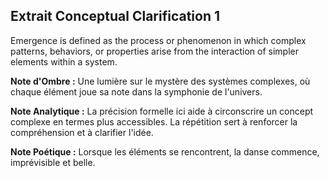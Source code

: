 ## Extrait Conceptual Clarification 1

Emergence is defined as the process or phenomenon in which complex patterns, behaviors, or properties arise from the interaction of simpler elements within a system.

**Note d'Ombre :** Une lumière sur le mystère des systèmes complexes, où chaque élément joue sa note dans la symphonie de l'univers.

**Note Analytique :** La précision formelle ici aide à circonscrire un concept complexe en termes plus accessibles. La répétition sert à renforcer la compréhension et à clarifier l'idée.

**Note Poétique :** Lorsque les éléments se rencontrent, la danse commence, imprévisible et belle.

